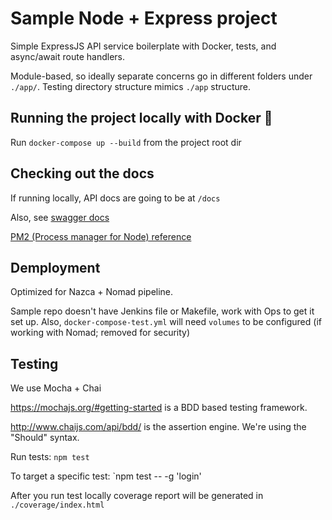 # Sample Node + Express project

Simple ExpressJS API service boilerplate with Docker, tests, and async/await route handlers.

Module-based, so ideally separate concerns go in different folders under `./app/`.
Testing directory structure mimics `./app` structure.


## Running the project locally with Docker 🐳
Run `docker-compose up --build` from the project root dir

## Checking out the docs
If running locally, API docs are going to be at `/docs`

Also, see [swagger docs](./teapot/docs/README.md)

[PM2 (Process manager for Node) reference](http://pm2.keymetrics.io/docs/usage/quick-start/#managing-processes)

## Demployment
Optimized for Nazca + Nomad pipeline.

Sample repo doesn't have Jenkins file or Makefile, work with Ops to get it set up.
Also, `docker-compose-test.yml` will need `volumes` to be configured (if working with Nomad; removed for security)

## Testing
We use Mocha + Chai

https://mochajs.org/#getting-started is a BDD based testing framework.

http://www.chaijs.com/api/bdd/ is the assertion engine. We're using the "Should" syntax.

Run tests: `npm test`

To target a specific test: `npm test -- -g 'login'

After you run test locally coverage report will be generated in `./coverage/index.html`
